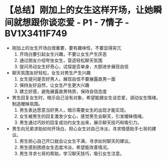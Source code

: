 # 【总结】刚加上的女生这样开场，让她瞬间就想跟你谈恋爱 - P1 - 7情子 - BV1X3411F749

-   刚加上的女生开场白很重要，要有趣味性，不要显得突兀
    1.  开场白要引起女生兴趣，不要让女生产生厌恶
    2.  通过朋友介绍夸张女生，营造轻松聊天氛围
    3.  提问吊动女生好奇心，试探是否单身，大胆进步展现自信
-   聊天氛围友好轻松，女生对男生产生兴趣
    1.  女生提问是否好男人，展现自信不要展露直男一面
    2.  保持友好自然，让女生产生更大兴趣
    3.  建立好感，避免展露直男特质，保持自信态度
-   男生回复女生时，暗示自己没有对象，希望能跟女生谈恋爱，调动女生情绪，制造暧昧氛围。
    1.  男生表达愿意当好男人，暗示需要女生的出现才能实现。
    2.  女生被男生的回复激发少女心，感觉男生会聊天，引发暧昧情绪。
    3.  男生通过巧妙的回复成功约女生出来，展示聊天技巧和吸引力。
-   男生向兄弟求助如何开场白，担心女生对自己冷淡，寻求情感助手七哥的建议。
    1.  男生担心自己开口就会让女生不满，寻求如何聊天的建议。
    2.  男生感到困惑女生态度冷淡，希望能改善情况。
    3.  男生寻求七哥的帮助，学习聊天技巧，吸引女生注意。